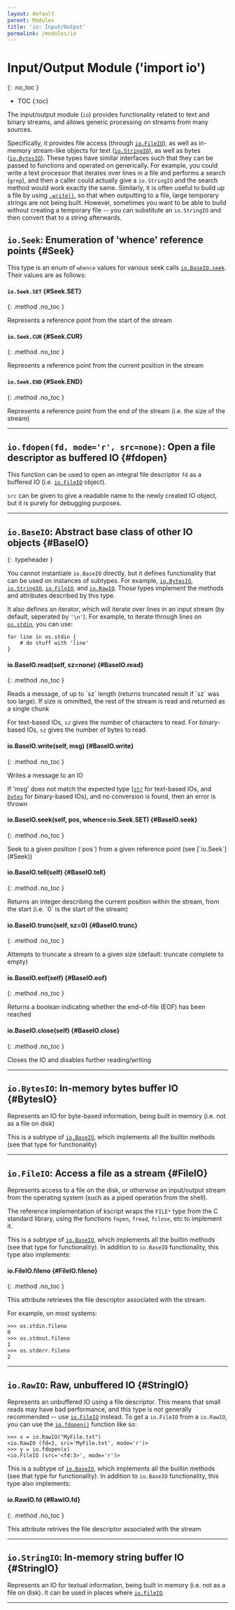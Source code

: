 ```yaml
---
layout: default
parent: Modules
title: 'io: Input/Output'
permalink: /modules/io
---
```


# Input/Output Module ('import io')
{: .no_toc }

 * TOC
{:toc}

The input/output module (`io`) provides functionality related to text and binary streams, and allows generic processing on streams from many sources.

Specifically, it provides file access (through [`io.FileIO`](#FileIO)), as well as in-memory stream-like objects for text ([`io.StringIO`](#StringIO)), as well as bytes ([`io.BytesIO`](#BytesIO)). These types have similar interfaces such that they can be passed to functions and operated on generically. For example, you could write a text processor that iterates over lines in a file and performs a search (`grep`), and then a caller could actually give a `io.StringIO` and the search method would work exactly the same. Similarly, it is often useful to build up a file by using [`.write()`](#BaseIO.write), so that when outputting to a file, large temporary strings are not being built. However, sometimes you want to be able to build without creating a temporary file -- you can substitute an `io.StringIO` and then convert that to a string afterwards.

## `io.Seek`: Enumeration of 'whence' reference points {#Seek}

This type is an enum of `whence` values for various seek calls [`io.BaseIO.seek`](#BaseIO.seek). Their values are as follows:

#### `io.Seek.SET` {#Seek.SET}
{: .method .no_toc }

<div class="method-text" markdown="1">
Represents a reference point from the start of the stream
</div>

#### `io.Seek.CUR` {#Seek.CUR}
{: .method .no_toc }

<div class="method-text" markdown="1">
Represents a reference point from the current position in the stream
</div>

#### `io.Seek.END` {#Seek.END}
{: .method .no_toc }

<div class="method-text" markdown="1">
Represents a reference point from the end of the stream (i.e. the size of the stream)
</div>

---

## `io.fdopen(fd, mode='r', src=none)`: Open a file descriptor as buffered IO {#fdopen}

This function can be used to open an integral file descriptor `fd` as a buffered IO (i.e. [`io.FileIO`](#FileIO) object).

`src` can be given to give a readable name to the newly created IO object, but it is purely for debugging purposes.

---

## `io.BaseIO`: Abstract base class of other IO objects {#BaseIO}
{: .typeheader }

You cannot instantiate `io.BaseIO` directly, but it defines functionality that can be used on instances of subtypes. For example, [`io.BytesIO`](#BytesIO), [`io.StringIO`](#StringIO), [`io.FileIO`](#FileIO), and [`io.RawIO`](#RawIO). Those types implement the methods and attributes described by this type.

It also defines an iterator, which will iterate over lines in an input stream (by default, seperated by `'\n'`). For example, to iterate through lines on [`os.stdin`](/modules/os#variables), you can use:

```ks
for line in os.stdin {
    # do stuff with 'line'
}

```

#### io.BaseIO.read(self, sz=none) {#BaseIO.read}
{: .method .no_toc }

<div class="method-text" markdown="1">
Reads a message, of up to `sz` length (returns truncated result if `sz` was too large). If size is ommitted, the rest of the stream is read and returned as a single chunk

For text-based IOs, `sz` gives the number of characters to read. For binary-based IOs, `sz` gives the number of bytes to read.
</div>

#### io.BaseIO.write(self, msg) {#BaseIO.write}
{: .method .no_toc }

<div class="method-text" markdown="1">
Writes a message to an IO

If 'msg' does not match the expected type ([`str`](/builtins#str) for text-based IOs, and [`bytes`](/builtins#bytes) for binary-based IOs), and no conversion is found, then an error is thrown
</div>

#### io.BaseIO.seek(self, pos, whence=io.Seek.SET) {#BaseIO.seek}
{: .method .no_toc }

<div class="method-text" markdown="1">
Seek to a given position (`pos`) from a given reference point (see [`io.Seek`](#Seek))
</div>

#### io.BaseIO.tell(self) {#BaseIO.tell}
{: .method .no_toc }

<div class="method-text" markdown="1">
Returns an integer describing the current position within the stream, from the start (i.e. `0` is the start of the stream)
</div>

#### io.BaseIO.trunc(self, sz=0) {#BaseIO.trunc}
{: .method .no_toc }

<div class="method-text" markdown="1">
Attempts to truncate a stream to a given size (default: truncate complete to empty)
</div>

#### io.BaseIO.eof(self) {#BaseIO.eof}
{: .method .no_toc }

<div class="method-text" markdown="1">
Returns a boolean indicating whether the end-of-file (EOF) has been reached
</div>

#### io.BaseIO.close(self) {#BaseIO.close}
{: .method .no_toc }

<div class="method-text" markdown="1">
Closes the IO and disables further reading/writing
</div>

---

## `io.BytesIO`: In-memory bytes buffer IO {#BytesIO}

Represents an IO for byte-based information, being built in memory (i.e. not as a file on disk)


This is a subtype of [`io.BaseIO`](#BaseIO), which implements all the builtin methods (see that type for functionality)

---

## `io.FileIO`: Access a file as a stream {#FileIO}

Represents access to a file on the disk, or otherwise an input/output stream from the operating system (such as a piped operation from the shell).

The reference implementation of kscript wraps the `FILE*` type from the C standard library, using the functions `fopen`, `fread`, `fclose`, etc to implement it. 

This is a subtype of [`io.BaseIO`](#BaseIO), which implements all the builtin methods (see that type for functionality). In addition to `io.BaseIO` functionality, this type also implements:


#### io.FileIO.fileno {#FileIO.fileno}
{: .method .no_toc }

<div class="method-text" markdown="1">
This attribute retrieves the file descriptor associated with the stream.

For example, on most systems:

```ks
>>> os.stdin.fileno
0
>>> os.stdout.fileno
1
>>> os.stderr.fileno
2
```

</div>

---

## `io.RawIO`: Raw, unbuffered IO {#StringIO}

Represents an unbuffered IO using a file descriptor. This means that small reads may have bad performance, and this type is not generally recommended -- use [`io.FileIO`](#FileIO) instead. To get a `io.FileIO` from a `io.RawIO`, you can use the [`io.fdopen()`](#fdopen) function like so:

```ks
>>> x = io.RawIO("MyFile.txt")
<io.RawIO (fd=3, src='MyFile.txt', mode='r')>
>>> y = io.fdopen(x)
<io.FileIO (src='<fd:3>', mode='r')>
```


This is a subtype of [`io.BaseIO`](#BaseIO), which implements all the builtin methods (see that type for functionality). In addition to `io.BaseIO` functionality, this type also implements:

#### io.RawIO.fd {#RawIO.fd}
{: .method .no_toc }

<div class="method-text" markdown="1">
This attribute retrives the file descriptor associated with the stream

</div>

---

## `io.StringIO`: In-memory string buffer IO {#StringIO}

Represents an IO for textual information, being built in memory (i.e. not as a file on disk). It can be used in places where [`io.FileIO`](#FileIO).

---
